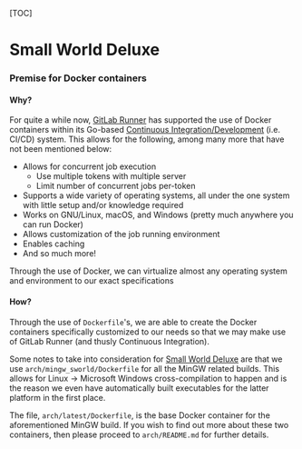 [TOC]

# Small World Deluxe

### Premise for Docker containers

#### Why?

For quite a while now, [GitLab Runner](https://docs.gitlab.com/runner/) has supported the use of Docker containers within its Go-based [Continuous Integration/Development](https://www.atlassian.com/continuous-delivery/continuous-integration) (i.e. CI/CD) system. This allows for the following, among many more that have not been mentioned below:

- Allows for concurrent job execution
  - Use multiple tokens with multiple server
  - Limit number of concurrent jobs per-token
- Supports a wide variety of operating systems, all under the one system with little setup and/or knowledge required
- Works on GNU/Linux, macOS, and Windows (pretty much anywhere you can run Docker)
- Allows customization of the job running environment
- Enables caching
- And so much more!

Through the use of Docker, we can virtualize almost any operating system and environment to our exact specifications 

#### How?

Through the use of `Dockerfile`'s, we are able to create the Docker containers specifically customized to our needs so that we may make use of GitLab Runner (and thusly Continuous Integration).

Some notes to take into consideration for [Small World Deluxe](https://git.gekkofyre.io/amateur-radio/small-world-deluxe) are that we use `arch/mingw_sworld/Dockerfile` for all the MinGW related builds. This allows for Linux -> Microsoft Windows cross-compilation to happen and is the reason we even have automatically built executables for the latter platform in the first place.

The file, `arch/latest/Dockerfile`, is the base Docker container for the aforementioned MinGW build. If you wish to find out more about these two containers, then please proceed to `arch/README.md` for further details.